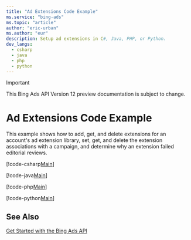 ```yaml
---
title: "Ad Extensions Code Example"
ms.service: "bing-ads"
ms.topic: "article"
author: "eric-urban"
ms.author: "eur"
description: Setup ad extensions in C#, Java, PHP, or Python.
dev_langs:
  - csharp
  - java
  - php
  - python
---
```

> [!IMPORTANT]
> This Bing Ads API Version 12 preview documentation is subject to change.

# Ad Extensions Code Example
This example shows how to add, get, and delete extensions for an account's ad extension library, set, get, and delete the extension associations with a campaign, and determine why an extension failed editorial reviews.

[!code-csharp[Main](../../../BingAds-dotNet-SDK/examples/BingAdsExamples/BingAdsExamplesLibrary/v11/AdExtensions.cs)]

[!code-java[Main](../../../BingAds-Java-SDK/examples/BingAdsDesktopApp/src/main/java/com/microsoft/bingads/examples/v11/AdExtensions.java)]

[!code-php[Main](../../../BingAds-PHP-SDK/samples/V11/AdExtensions.php)]

[!code-python[Main](../../../BingAds-Python-SDK/examples/BingAdsPythonConsoleExamples/BingAdsPythonConsoleExamples/v11/ad_extensions.py)]

## See Also
[Get Started with the Bing Ads API](../guides/get-started.md)  
